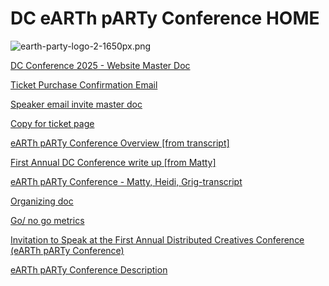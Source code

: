 # DC eARTh pARTy Conference HOME

![earth-party-logo-2-1650px.png](earth-party-logo-2-1650px.png)

[DC Conference 2025 - Website Master Doc](DC%20Conference%202025%20-%20Website%20Master%20Doc%201cbfaa2a7b8a8046af1fc0037630c8f8.md)

[Ticket Purchase Confirmation Email](Ticket%20Purchase%20Confirmation%20Email%201d2faa2a7b8a80928c38e0abed15a27a.md)

[Speaker email invite master doc](Speaker%20email%20invite%20master%20doc%201cbfaa2a7b8a806cbc5fef99b3a07454.md)

[Copy for ticket page](Copy%20for%20ticket%20page%201d2faa2a7b8a805c9a69e541f504924a.md)

[eARTh pARTy Conference Overview [from transcript]](eARTh%20pARTy%20Conference%20Overview%20[from%20transcript]%20169faa2a7b8a80d9b7e5d974b0fead59.md)

[First Annual DC Conference write up [from Matty]](First%20Annual%20DC%20Conference%20write%20up%20[from%20Matty]%200584170fc4524a3d8f7ab0efd0a1399c.md)

[eARTh pARTy Conference - Matty, Heidi, Grig-transcript](eARTh%20pARTy%20Conference%20-%20Matty,%20Heidi,%20Grig-transc%20169faa2a7b8a800db88ee176dc2ce4f4.md)

[Organizing doc](Organizing%20doc%202c67911ae0dc47e1a5ff8e89a06c2694.md)

[Go/ no go metrics](Go%20no%20go%20metrics%20f613fd7d7f33403b82bdb48af79ab6dc.md)

[Invitation to Speak at the First Annual Distributed Creatives Conference (eARTh pARTy Conference)](Invitation%20to%20Speak%20at%20the%20First%20Annual%20Distribute%20169faa2a7b8a80d3befbe583cb2f59b2.md)

[eARTh pARTy Conference Description](eARTh%20pARTy%20Conference%20Description%201aefaa2a7b8a804f9e0de86f6d80ebf9.md)